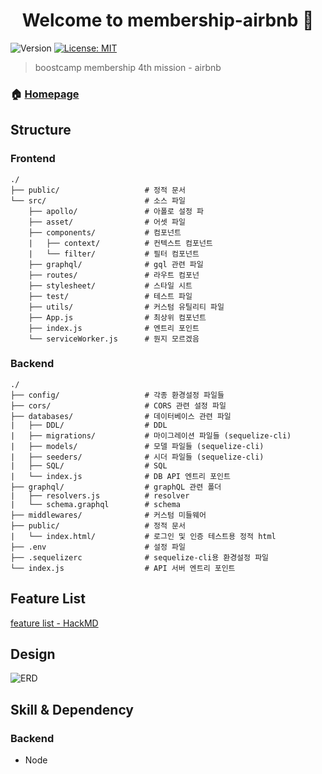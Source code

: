 <h1 align="center">Welcome to membership-airbnb 👋</h1>
<p>
  <img alt="Version" src="https://img.shields.io/badge/version-0.0.1-blue.svg?cacheSeconds=2592000" />
  <a href="#" target="_blank">
    <img alt="License: MIT" src="https://img.shields.io/badge/License-MIT-yellow.svg" />
  </a>
</p>

> boostcamp membership 4th mission - airbnb
### 🏠 [Homepage](http://45.119.146.248:3000/)

## Structure
### Frontend
```
./
├── public/                   # 정적 문서 
└── src/                      # 소스 파일
    ├── apollo/               # 아폴로 설정 파
    ├── asset/                # 어셋 파일 
    ├── components/           # 컴포넌트
    |   ├── context/          # 컨텍스트 컴포넌트     
    |   └── filter/           # 필터 컴포넌트     
    ├── graphql/              # gql 관련 파일
    ├── routes/               # 라우트 컴포넌
    ├── stylesheet/           # 스타일 시트
    ├── test/                 # 테스트 파일
    ├── utils/                # 커스텀 유틸리티 파일
    ├── App.js                # 최상위 컴포넌트
    ├── index.js              # 엔트리 포인트
    └── serviceWorker.js      # 뭔지 모르겠음 
```

### Backend
```
./
├── config/                   # 각종 환경설정 파일들
├── cors/                     # CORS 관련 설정 파일
├── databases/                # 데이터베이스 관련 파일
|   ├── DDL/                  # DDL    
|   ├── migrations/           # 마이그레이션 파일들 (sequelize-cli)
|   ├── models/               # 모델 파일들 (sequelize-cli)
|   ├── seeders/              # 시더 파일들 (sequelize-cli)    
|   ├── SQL/                  # SQL
|   └── index.js              # DB API 엔트리 포인트
├── graphql/                  # graphQL 관련 폴더
|   ├── resolvers.js          # resolver
|   └── schema.graphql        # schema
├── middlewares/              # 커스텀 미들웨어
├── public/                   # 정적 문서
|   └── index.html/           # 로그인 및 인증 테스트용 정적 html
├── .env                      # 설정 파일
├── .sequelizerc              # sequelize-cli용 환경설정 파일
└── index.js                  # API 서버 엔트리 포인트 
```

## Feature List
[feature list - HackMD](https://hackmd.io/bSY4wOW-S6ejEMXs3I_nZg?both)

## Design
![ERD](./airbnb_20191015_38_32.png)

## Skill & Dependency
### Backend
- Node